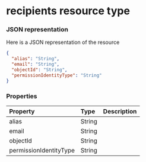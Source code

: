 # recipients resource type



### JSON representation

Here is a JSON representation of the resource

<!-- {
  "blockType": "resource",
  "optionalProperties": [

  ],
  "@odata.type": "microsoft.graph.recipients"
}-->

```json
{
  "alias": "String",
  "email": "String",
  "objectId": "String",
  "permissionIdentityType": "String"
}

```
### Properties
| Property	   | Type	|Description|
|:---------------|:--------|:----------|
|alias|String||
|email|String||
|objectId|String||
|permissionIdentityType|String||

<!-- uuid: ce53853e-cfe1-4198-b58f-9011051639ae
2015-10-16 01:35:20 UTC -->
<!-- {
  "type": "#page.annotation",
  "description": "recipients resource",
  "keywords": "",
  "section": "documentation",
  "tocPath": ""
}-->